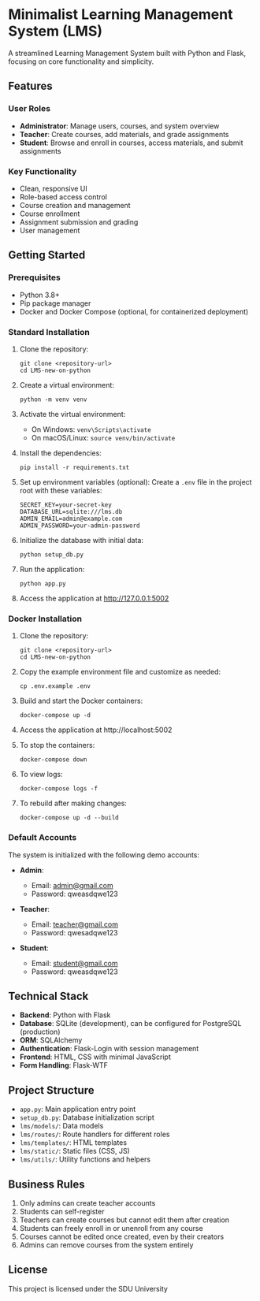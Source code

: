 # Minimalist Learning Management System (LMS)

A streamlined Learning Management System built with Python and Flask, focusing on core functionality and simplicity.

## Features

### User Roles

- **Administrator**: Manage users, courses, and system overview
- **Teacher**: Create courses, add materials, and grade assignments
- **Student**: Browse and enroll in courses, access materials, and submit assignments

### Key Functionality

- Clean, responsive UI
- Role-based access control
- Course creation and management
- Course enrollment
- Assignment submission and grading
- User management

## Getting Started

### Prerequisites

- Python 3.8+
- Pip package manager
- Docker and Docker Compose (optional, for containerized deployment)

### Standard Installation

1. Clone the repository:
   ```
   git clone <repository-url>
   cd LMS-new-on-python
   ```

2. Create a virtual environment:
   ```
   python -m venv venv
   ```

3. Activate the virtual environment:
   - On Windows: `venv\Scripts\activate`
   - On macOS/Linux: `source venv/bin/activate`

4. Install the dependencies:
   ```
   pip install -r requirements.txt
   ```

5. Set up environment variables (optional):
   Create a `.env` file in the project root with these variables:
   ```
   SECRET_KEY=your-secret-key
   DATABASE_URL=sqlite:///lms.db
   ADMIN_EMAIL=admin@example.com
   ADMIN_PASSWORD=your-admin-password
   ```

6. Initialize the database with initial data:
   ```
   python setup_db.py
   ```

7. Run the application:
   ```
   python app.py
   ```

8. Access the application at http://127.0.0.1:5002

### Docker Installation

1. Clone the repository:
   ```
   git clone <repository-url>
   cd LMS-new-on-python
   ```

2. Copy the example environment file and customize as needed:
   ```
   cp .env.example .env
   ```

3. Build and start the Docker containers:
   ```
   docker-compose up -d
   ```

4. Access the application at http://localhost:5002

5. To stop the containers:
   ```
   docker-compose down
   ```

6. To view logs:
   ```
   docker-compose logs -f
   ```

7. To rebuild after making changes:
   ```
   docker-compose up -d --build
   ```

### Default Accounts

The system is initialized with the following demo accounts:

- **Admin**:
  - Email: admin@gmail.com
  - Password: qweasdqwe123

- **Teacher**:
  - Email: teacher@gmail.com
  - Password: qwesadqwe123

- **Student**:
  - Email: student@gmail.com
  - Password: qweasdqwe123

## Technical Stack

- **Backend**: Python with Flask
- **Database**: SQLite (development), can be configured for PostgreSQL (production)
- **ORM**: SQLAlchemy
- **Authentication**: Flask-Login with session management
- **Frontend**: HTML, CSS with minimal JavaScript
- **Form Handling**: Flask-WTF

## Project Structure

- `app.py`: Main application entry point
- `setup_db.py`: Database initialization script
- `lms/models/`: Data models
- `lms/routes/`: Route handlers for different roles
- `lms/templates/`: HTML templates
- `lms/static/`: Static files (CSS, JS)
- `lms/utils/`: Utility functions and helpers

## Business Rules

1. Only admins can create teacher accounts
2. Students can self-register
3. Teachers can create courses but cannot edit them after creation
4. Students can freely enroll in or unenroll from any course
5. Courses cannot be edited once created, even by their creators
6. Admins can remove courses from the system entirely

## License

This project is licensed under the SDU University